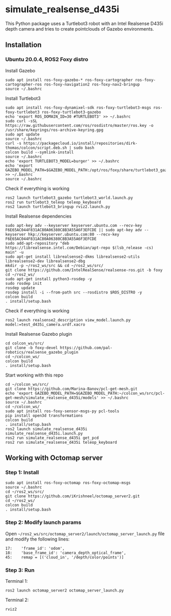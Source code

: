 # simulate_realsense_d435i
This Python package uses a Turtlebot3 robot with an Intel Realsense D435i depth camera and tries to create pointclouds of Gazebo environments.

## Installation
### Ubuntu 20.0.4, ROS2 Foxy distro
Install Gazebo
```
sudo apt install ros-foxy-gazebo-* ros-foxy-cartographer ros-foxy-cartographer-ros ros-foxy-navigation2 ros-foxy-nav2-bringup
source ~/.bashrc
```

Install Turtlebot3
```
sudo apt install ros-foxy-dynamixel-sdk ros-foxy-turtlebot3-msgs ros-foxy-turtlebot3 ros-foxy-turtlebot3-gazebo
echo 'export ROS_DOMAIN_ID=30 #TURTLEBOT3' >> ~/.bashrc
sudo curl -sSL https://raw.githubusercontent.com/ros/rosdistro/master/ros.key -o /usr/share/keyrings/ros-archive-keyring.gpg
sudo apt update
source ~/.bashrc 
curl -s https://packagecloud.io/install/repositories/dirk-thomas/colcon/script.deb.sh | sudo bash
colcon build --symlink-install
source ~/.bashrc
echo 'export TURTLEBOT3_MODEL=burger' >> ~/.bashrc
echo 'export GAZEBO_MODEL_PATH=$GAZEBO_MODEL_PATH:/opt/ros/foxy/share/turtlebot3_gazebo/models' >> ~/.bashrc
source ~/.bashrc 
```

Check if everything is working
```
ros2 launch turtlebot3_gazebo turtlebot3_world.launch.py
ros2 run turtlebot3_teleop teleop_keyboard 
ros2 launch turtlebot3_bringup rviz2.launch.py
```

Install Realsense dependencies
```
sudo apt-key adv --keyserver keyserver.ubuntu.com --recv-key F6E65AC044F831AC80A06380C8B3A55A6F3EFCDE || sudo apt-key adv --keyserver hkp://keyserver.ubuntu.com:80 --recv-key F6E65AC044F831AC80A06380C8B3A55A6F3EFCDE
sudo add-apt-repository "deb https://librealsense.intel.com/Debian/apt-repo $(lsb_release -cs) main" -u
sudo apt-get install librealsense2-dkms librealsense2-utils librealsense2-dev librealsense2-dbg
mkdir -p ~/ros2_ws/src && cd ~/ros2_ws/src/
git clone https://github.com/IntelRealSense/realsense-ros.git -b foxy
cd ~/ros2_ws/
sudo apt-get install python3-rosdep -y
sudo rosdep init
rosdep update
rosdep install -i --from-path src --rosdistro $ROS_DISTRO -y
colcon build
. install/setup.bash
```

Check if everything is working
```
ros2 launch realsense2_description view_model.launch.py model:=test_d435i_camera.urdf.xacro
```

Install Realsense Gazebo plugin
```
cd colcon_ws/src/
git clone -b foxy-devel https://github.com/pal-robotics/realsense_gazebo_plugin
cd ~/colcon_ws/
colcon build
. install/setup.bash
```

Start working with this repo
```
cd ~/colcon_ws/src/
git clone https://github.com/Marina-Banov/pcl-get-mesh.git
echo 'export GAZEBO_MODEL_PATH=$GAZEBO_MODEL_PATH:~/colcon_ws/src/pcl-get-mesh/simulate_realsense_d435i/models' >> ~/.bashrc
source ~/.bashrc
cd ~/colcon_ws/
sudo apt install ros-foxy-sensor-msgs-py pcl-tools
pip install open3d transformations
colcon build
. install/setup.bash
ros2 launch simulate_realsense_d435i simulate_realsense_d435i.launch.py
ros2 run simulate_realsense_d435i get_pcd
ros2 run simulate_realsense_d435i teleop_keyboard
```

## Working with Octomap server
### Step 1: Install
```
sudo apt install ros-foxy-octomap ros-foxy-octomap-msgs
source ~/.bashrc
cd ~/ros2_ws/src/
git clone https://github.com/iKrishneel/octomap_server2.git
cd ~/ros2_ws/
colcon build
. install/setup.bash
```

### Step 2: Modify launch params
Open `~/ros2_ws/src/octomap_server2/launch/octomap_server_launch.py` file and modify the following lines:
```
17:    'frame_id': 'odom',
18:    'base_frame_id': 'camera_depth_optical_frame',
45:    remap = [('cloud_in', '/depth/color/points')]
```

### Step 3: Run
Terminal 1:
```
ros2 launch octomap_server2 octomap_server_launch.py
```
Terminal 2:
```
rviz2
```

